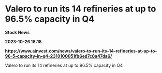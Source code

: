 # Valero to run its 14 refineries at up to 96.5% capacity in Q4
**Stock News**

**2023-10-26 16:18**

**https://www.ainvest.com/news/valero-to-run-its-14-refineries-at-up-to-96-5-capacity-in-q4-2310100051fb6ed7c8a47da6/**

Valero to run its 14 refineries at up to 96.5% capacity in Q4